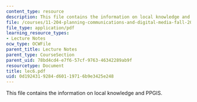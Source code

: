 ```yaml
---
content_type: resource
description: This file contains the information on local knowledge and PPGIS.
file: /courses/11-204-planning-communications-and-digital-media-fall-2004/0d1924319284d60119716b9e3425e248_lec6.pdf
file_type: application/pdf
learning_resource_types:
- Lecture Notes
ocw_type: OCWFile
parent_title: Lecture Notes
parent_type: CourseSection
parent_uid: 78bd4cd4-e7f6-57cf-9763-46342289ab9f
resourcetype: Document
title: lec6.pdf
uid: 0d192431-9284-d601-1971-6b9e3425e248
---
```

This file contains the information on local knowledge and PPGIS.

